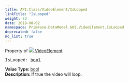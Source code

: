 ```yaml
---
title: API:Class/VideoElement/IsLooped
linkTitle: "IsLooped"
weight: 73
date: 2019-08-02
namespace: Primrose.DataModel.GUI.VideoElement.IsLooped
deprecated: false
no_list: true
---
```

Property of <a href="/docs/api-reference/Class/VideoElement"><img src="/icons/silk/frame.png"/>&nbsp;VideoElement</a>
<pre class="method-declaration">
IsLooped: <a class="type" href="/docs/api-reference/System/Primitives#boolean">bool</a></pre>
<b>Value Type: </b>
<a class="type" href="/docs/api-reference/System/Primitives#boolean">bool</a>
<br/>
<b>Description: </b>
If true the video will loop.

